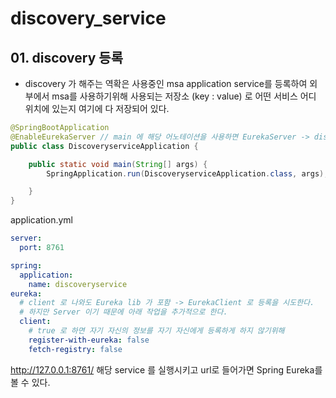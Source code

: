 # discovery_service

## 01. discovery 등록

- discovery 가 해주는 역확은 사용중인 msa application service를 등록하여 외부에서 msa를 사용하기위해 사용되는 저장소 (key : value) 로 어떤 서비스 어디 위치에 있는지 여기에 다 저장되어 있다.

```java
@SpringBootApplication
@EnableEurekaServer // main 에 해당 어노테이션을 사용하면 EurekaServer -> discovery 사용가능
public class DiscoveryserviceApplication {

	public static void main(String[] args) {
		SpringApplication.run(DiscoveryserviceApplication.class, args);

	}
}
```

application.yml

``` yml
server:
  port: 8761

spring:
  application:
    name: discoveryservice
eureka:
  # client 로 나와도 Eureka lib 가 포함 -> EurekaClient 로 등록을 시도한다.
  # 하지만 Server 이기 때문에 아래 작업을 추가적으로 한다.
  client: 
    # true 로 하면 자기 자신의 정보를 자기 자신에게 등록하게 하지 않기위해
    register-with-eureka: false
    fetch-registry: false
```

http://127.0.0.1:8761/ 해당 service 를 실행시키고 url로 들어가면 Spring Eureka를 볼 수 있다.